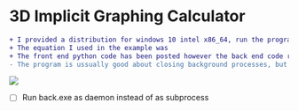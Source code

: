 # 3D Implicit Graphing Calculator

```diff
+ I provided a distribution for windows 10 intel x86_64, run the program by click appl.exe (z is up, not y)
+ The equation I used in the example was
+ The front end python code has been posted however the back end code remains private. However, I provided a windows executable of the backend back.exe that works on the above system
- The program is ussually good about closing background processes, but sometimes back.exe is left running so check task manager
```
![](https://img.shields.io/badge/-This%20is%20just%20a%20test%20to%20see%20how%20it%20works-lightblue)

- [ ] Run back.exe as daemon instead of as subprocess
